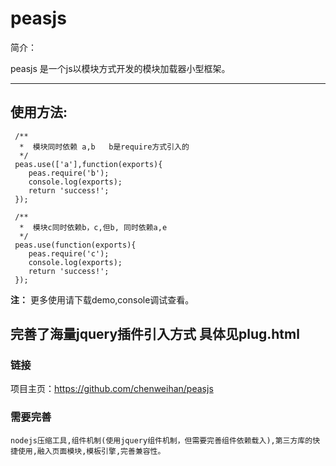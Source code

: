 peasjs
======
简介：

peasjs 是一个js以模块方式开发的模块加载器小型框架。

---
## 使用方法:

     /**
      *  模块同时依赖 a,b   b是require方式引入的
      */
     peas.use(['a'],function(exports){
        peas.require('b');
        console.log(exports);
        return 'success!';
     });

     /**
      *  模块c同时依赖b，c,但b, 同时依赖a,e
      */
     peas.use(function(exports){
        peas.require('c');
        console.log(exports);
        return 'success!';
     });

**注：** 更多使用请下载demo,console调试查看。


## 完善了海量jquery插件引入方式 具体见plug.html 

### 链接
项目主页：<https://github.com/chenweihan/peasjs>

### 需要完善
    nodejs压缩工具,组件机制(使用jquery组件机制，但需要完善组件依赖载入),第三方库的快捷使用,融入页面模块,模板引擎,完善兼容性。

